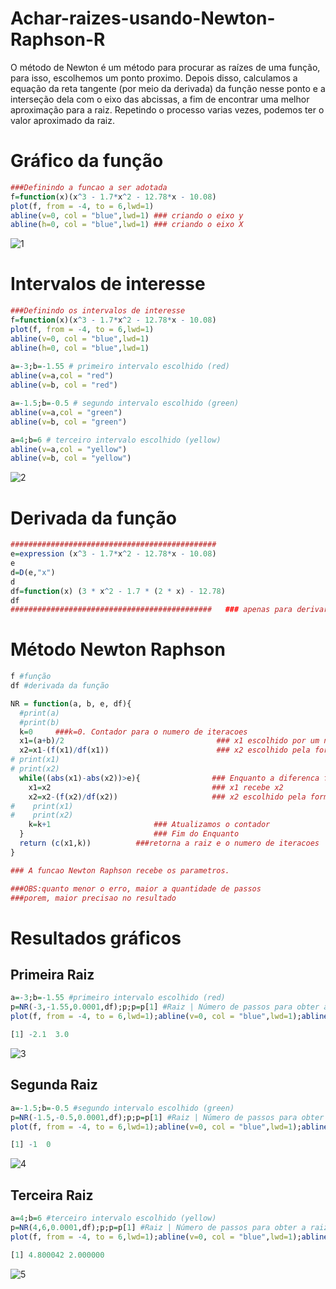 # Achar-raizes-usando-Newton-Raphson-R
O método de Newton é um método para procurar as raízes de uma função, para isso, escolhemos um ponto proximo. Depois disso, calculamos a equação da reta tangente (por meio da derivada) da função nesse ponto e a interseção dela com o eixo das abcissas, a fim de encontrar uma melhor aproximação para a raiz. Repetindo o processo varias vezes, podemos ter o valor aproximado da raiz.

# Gráfico da função
```R
###Definindo a funcao a ser adotada
f=function(x)(x^3 - 1.7*x^2 - 12.78*x - 10.08)
plot(f, from = -4, to = 6,lwd=1)
abline(v=0, col = "blue",lwd=1) ### criando o eixo y
abline(h=0, col = "blue",lwd=1) ### criando o eixo X
```
![1](https://user-images.githubusercontent.com/50224653/71480709-56733a00-27d9-11ea-94d5-3a7c30f8e11b.PNG)

# Intervalos de interesse
```R
###Definindo os intervalos de interesse
f=function(x)(x^3 - 1.7*x^2 - 12.78*x - 10.08)
plot(f, from = -4, to = 6,lwd=1)
abline(v=0, col = "blue",lwd=1) 
abline(h=0, col = "blue",lwd=1) 
 
a=-3;b=-1.55 # primeiro intervalo escolhido (red)
abline(v=a,col = "red")
abline(v=b, col = "red")

a=-1.5;b=-0.5 # segundo intervalo escolhido (green)
abline(v=a,col = "green")
abline(v=b, col = "green")

a=4;b=6 # terceiro intervalo escolhido (yellow)
abline(v=a,col = "yellow")
abline(v=b, col = "yellow")
```
![2](https://user-images.githubusercontent.com/50224653/71480710-56733a00-27d9-11ea-8de7-9e0c10c04e8e.PNG)

# Derivada da função
```R
##############################################
e=expression (x^3 - 1.7*x^2 - 12.78*x - 10.08)
e
d=D(e,"x")
d
df=function(x) (3 * x^2 - 1.7 * (2 * x) - 12.78)
df
#############################################   ### apenas para derivar F(x)
```
# Método Newton Raphson
```R
f #função
df #derivada da função

NR = function(a, b, e, df){ 
  #print(a)
  #print(b)
  k=0     ###k=0. Contador para o numero de iteracoes
  x1=(a+b)/2                                  ### x1 escolhido por um numero medio do intervalo
  x2=x1-(f(x1)/df(x1))                        ### x2 escolhido pela formula x1-(f(x1)/df(x1))
# print(x1)
# print(x2)
  while((abs(x1)-abs(x2))>e){                ### Enquanto a diferenca for maior que e faca
    x1=x2                                    ### x1 recebe x2 
    x2=x2-(f(x2)/df(x2))                     ### x2 escolhido pela formula x1-(f(x1)/df(x1))
#    print(x1)
#    print(x2)
    k=k+1                       ### Atualizamos o contador
  }                             ### Fim do Enquanto
  return (c(x1,k))          ###retorna a raiz e o numero de iteracoes
}

### A funcao Newton Raphson recebe os parametros.

###OBS:quanto menor o erro, maior a quantidade de passos              
###porem, maior precisao no resultado
```
# Resultados gráficos
## Primeira Raiz
```R
a=-3;b=-1.55 #primeiro intervalo escolhido (red)
p=NR(-3,-1.55,0.0001,df);p;p=p[1] #Raiz | Número de passos para obter a raiz
plot(f, from = -4, to = 6,lwd=1);abline(v=0, col = "blue",lwd=1);abline(h=0, col = "blue",lwd=1);abline(v=p, col = "red",lwd=1);text(-2.5,5,"-2.1", col = "red")
```
```R
[1] -2.1  3.0
```
![3](https://user-images.githubusercontent.com/50224653/71480711-570bd080-27d9-11ea-92d6-4ea812f14142.PNG)

## Segunda Raiz
```R
a=-1.5;b=-0.5 #segundo intervalo escolhido (green)
p=NR(-1.5,-0.5,0.0001,df);p;p=p[1] #Raiz | Número de passos para obter a raiz
plot(f, from = -4, to = 6,lwd=1);abline(v=0, col = "blue",lwd=1);abline(h=0, col = "blue",lwd=1);abline(v=p, col = "red",lwd=1);text(-1.4,7,"-1", col = "red")
```
```R
[1] -1  0
```
![4](https://user-images.githubusercontent.com/50224653/71480712-570bd080-27d9-11ea-96fe-acc227ca4a64.PNG)

## Terceira Raiz
```R
a=4;b=6 #terceiro intervalo escolhido (yellow)
p=NR(4,6,0.0001,df);p;p=p[1] #Raiz | Número de passos para obter a raiz
plot(f, from = -4, to = 6,lwd=1);abline(v=0, col = "blue",lwd=1);abline(h=0, col = "blue",lwd=1);abline(v=p, col = "red",lwd=1);text(4.5,7,"4.8", col = "red")
```
```R
[1] 4.800042 2.000000
```
![5](https://user-images.githubusercontent.com/50224653/71480714-570bd080-27d9-11ea-8c7f-282b503852af.PNG)
